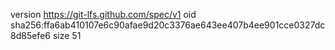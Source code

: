version https://git-lfs.github.com/spec/v1
oid sha256:ffa6ab410107e6c90afae9d20c3376ae643ee407b4ee901cce0327dc8d85efe6
size 51
